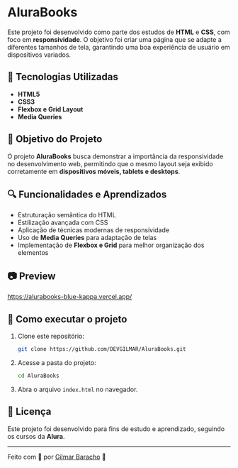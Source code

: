 # AluraBooks

Este projeto foi desenvolvido como parte dos estudos de **HTML** e **CSS**, com foco em **responsividade**. O objetivo foi criar uma página que se adapte a diferentes tamanhos de tela, garantindo uma boa experiência de usuário em dispositivos variados.

## 📌 Tecnologias Utilizadas
- **HTML5**
- **CSS3**
- **Flexbox e Grid Layout**
- **Media Queries**

## 🎯 Objetivo do Projeto
O projeto **AluraBooks** busca demonstrar a importância da responsividade no desenvolvimento web, permitindo que o mesmo layout seja exibido corretamente em **dispositivos móveis, tablets e desktops**.

## 🔍 Funcionalidades e Aprendizados
- Estruturação semântica do HTML
- Estilização avançada com CSS
- Aplicação de técnicas modernas de responsividade
- Uso de **Media Queries** para adaptação de telas
- Implementação de **Flexbox e Grid** para melhor organização dos elementos

## 📷 Preview
https://alurabooks-blue-kappa.vercel.app/

## 🚀 Como executar o projeto
1. Clone este repositório:
   ```bash
   git clone https://github.com/DEVGILMAR/AluraBooks.git
   ```
2. Acesse a pasta do projeto:
   ```bash
   cd AluraBooks
   ```
3. Abra o arquivo `index.html` no navegador.

## 📜 Licença
Este projeto foi desenvolvido para fins de estudo e aprendizado, seguindo os cursos da **Alura**.

---

Feito com 💙 por [Gilmar Baracho](https://github.com/DEVGILMAR) 🚀
